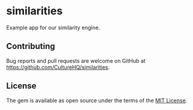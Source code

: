 # similarities

Example app for our similarity engine.

## Contributing

Bug reports and pull requests are welcome on GitHub at https://github.com/CultureHQ/similarities.

## License

The gem is available as open source under the terms of the [MIT License](https://opensource.org/licenses/MIT).
